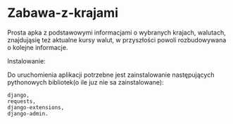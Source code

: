 # Zabawa-z-krajami

Prosta apka z podstawowymi informacjami o wybranych krajach, walutach, znajdująsię też aktualne kursy walut, w przyszłości powoli rozbudowywana o kolejne informacje.

Instalowanie:

Do uruchomienia aplikacji potrzebne jest zainstalowanie następujących pythonowych bibliotek(o ile juz nie sa zainstalowane):

    django,
    requests,
    django-extensions,
    django-admin.
